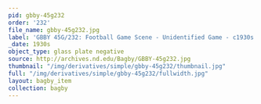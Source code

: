 ```yaml
---
pid: gbby-45g232
order: '232'
file_name: gbby-45g232.jpg
label: 'GBBY 45G/232: Football Game Scene - Unidentified Game - c1930s'
_date: 1930s
object_type: glass plate negative
source: http://archives.nd.edu/Bagby/GBBY-45g232.jpg
thumbnail: "/img/derivatives/simple/gbby-45g232/thumbnail.jpg"
full: "/img/derivatives/simple/gbby-45g232/fullwidth.jpg"
layout: bagby_item
collection: bagby
---
```

